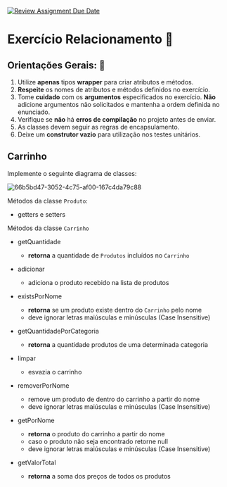 [![Review Assignment Due Date](https://classroom.github.com/assets/deadline-readme-button-24ddc0f5d75046c5622901739e7c5dd533143b0c8e959d652212380cedb1ea36.svg)](https://classroom.github.com/a/yd9yoATR)
# Exercício Relacionamento 📎

## Orientações Gerais: 🚨
1. Utilize **apenas** tipos **wrapper** para criar atributos e métodos.
2. **Respeite** os nomes de atributos e métodos definidos no exercício.
3. Tome **cuidado** com os **argumentos** especificados no exercício.
   **Não** adicione argumentos não solicitados e mantenha a ordem definida no enunciado.
4. Verifique se **não** há **erros de compilação** no projeto antes de enviar.
5. As classes devem seguir as regras de encapsulamento.
6. Deixe um **construtor vazio** para utilização nos testes unitários.

## Carrinho 

Implemente o seguinte diagrama de classes:

![66b5bd47-3052-4c75-af00-167c4da79c88](https://github.com/linguagem-de-programacao-ads/exercicio-relacionamento/assets/37668247/fcf45397-6f79-43fd-9802-05cf932fd17e)


Métodos da classe `Produto`:

* getters e setters

Métodos da classe `Carrinho`

* getQuantidade
  * **retorna** a quantidade de `Produtos` incluídos no `Carrinho`


* adicionar
  * adiciona o produto recebido na lista de produtos


* existsPorNome
  * **retorna** se um produto existe dentro do `Carrinho` pelo nome
  * deve ignorar letras maiúsculas e minúsculas (Case Insensitive)


* getQuantidadePorCategoria
  * **retorna** a quantidade produtos de uma determinada categoria


* limpar
  * esvazia o carrinho


* removerPorNome
  * remove um produto de dentro do carrinho a partir do nome
  * deve ignorar letras maiúsculas e minúsculas (Case Insensitive)


* getPorNome
  * **retorna** o produto do carrinho a partir do nome
  * caso o produto não seja encontrado retorne null
  * deve ignorar letras maiúsculas e minúsculas (Case Insensitive)


* getValorTotal
  * **retorna** a soma dos preços de todos os produtos

